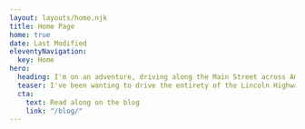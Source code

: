 ```yaml
---
layout: layouts/home.njk
title: Home Page
home: true
date: Last Modified
eleventyNavigation:
  key: Home
hero:
  heading: I'm on an adventure, driving along the Main Street across America.
  teaser: I've been wanting to drive the entirety of the Lincoln Highway for nearly 25 years ago. Join me as I document this journey, sometime near the end of 2022.
  cta:
    text: Read along on the blog
    link: "/blog/"
---
```

